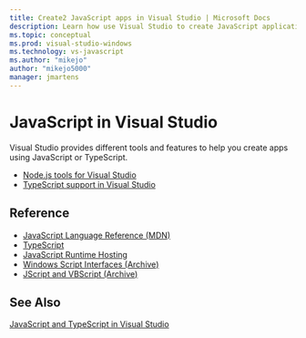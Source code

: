 ```yaml
---
title: Create2 JavaScript apps in Visual Studio | Microsoft Docs
description: Learn how use Visual Studio to create JavaScript applications.
ms.topic: conceptual
ms.prod: visual-studio-windows
ms.technology: vs-javascript
ms.author: "mikejo"
author: "mikejo5000"
manager: jmartens
---
```

# JavaScript in Visual Studio

Visual Studio provides different tools and features to help you create apps using JavaScript or TypeScript.

- [Node.js tools for Visual Studio](/visualstudio/ide/quickstart-nodejs)
- [TypeScript support in Visual Studio](/visualstudio/javascript/javascript-in-vs-2019)

## Reference

- [JavaScript Language Reference (MDN)](https://developer.mozilla.org/en-US/docs/Web/JavaScript/Reference)
- [TypeScript](http://www.typescriptlang.org/docs/tutorial.html)
- [JavaScript Runtime Hosting](/microsoft-edge/hosting/javascript-runtime-hosting)
- [Windows Script Interfaces (Archive)](/previous-versions//t9d4xf28(v=vs.85)?redirectedfrom=MSDN)
- [JScript and VBScript (Archive)](/previous-versions/windows/internet-explorer/ie-developer/scripting-articles/d1et7k7c(v%3dvs.84))

## See Also

[JavaScript and TypeScript in Visual Studio](/visualstudio/javascript/)

